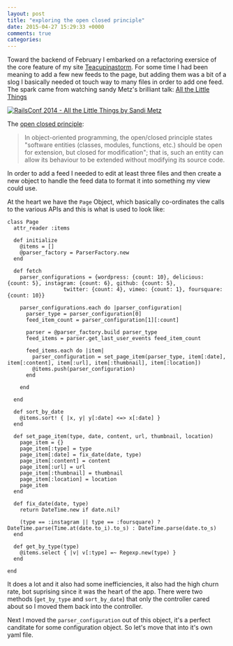 ```yaml
---
layout: post
title: "exploring the open closed principle"
date: 2015-04-27 15:29:33 +0000
comments: true
categories: 
---
```

Toward the backend of February I embarked on a refactoring exersice of the core feature of my site [Teacupinastorm](http://www.tcias.co.uk/). For some time I had been meaning to add a few new feeds to the page, but adding them was a bit of a slog I basically needed ot touch way to many files in order to add one feed. The spark came from watching sandy Metz's brilliant talk: [All the Little Things](https://www.youtube.com/watch?v=8bZh5LMaSmE)

[![RailsConf 2014 - All the Little Things by Sandi Metz](http://img.youtube.com/vi/8bZh5LMaSmE/0.jpg)](https://www.youtube.com/watch?v=8bZh5LMaSmE)

The [open closed principle](http://en.wikipedia.org/wiki/Open/closed_principle):

> In object-oriented programming, the open/closed principle states "software entities (classes, modules, functions, etc.) should be open for extension, but closed for modification"; that is, such an entity can allow its behaviour to be extended without modifying its source code.

In order to add a feed I needed to edit at least three files and then create a new object to handle the feed data to format it into something my view could use.

At the heart we have the `Page` Object, which basically co-ordinates the calls to the various APIs and this is what is used to look like: 

```
class Page
  attr_reader :items

  def initialize
    @items = []
    @parser_factory = ParserFactory.new
  end

  def fetch
    parser_configurations = {wordpress: {count: 10}, delicious: {count: 5}, instagram: {count: 6}, github: {count: 5},
                  twitter: {count: 4}, vimeo: {count: 1}, foursquare: {count: 10}}

    parser_configurations.each do |parser_configuration|
      parser_type = parser_configuration[0]
      feed_item_count = parser_configuration[1][:count]

      parser = @parser_factory.build parser_type
      feed_items = parser.get_last_user_events feed_item_count

      feed_items.each do |item|
        parser_configuration = set_page_item(parser_type, item[:date], item[:content], item[:url], item[:thumbnail], item[:location])
        @items.push(parser_configuration)
      end

    end

  end

  def sort_by_date
    @items.sort! { |x, y| y[:date] <=> x[:date] }
  end

  def set_page_item(type, date, content, url, thumbnail, location)
    page_item = {}
    page_item[:type] = type
    page_item[:date] = fix_date(date, type)
    page_item[:content] = content
    page_item[:url] = url
    page_item[:thumbnail] = thumbnail
    page_item[:location] = location
    page_item
  end

  def fix_date(date, type)
    return DateTime.new if date.nil?

    (type == :instagram || type == :foursquare) ? DateTime.parse(Time.at(date.to_i).to_s) : DateTime.parse(date.to_s)
  end

  def get_by_type(type)
    @items.select { |v| v[:type] =~ Regexp.new(type) }
  end

end

```

It does a lot and it also had some inefficiencies, it also had the high churn rate, bot suprising since it was the heart of the app. There were two methods (`get_by_type` and `sort_by_date`) that only the controller cared about so I moved them back into the controller. 

Next I moved the `parser_configuration` out of this object, it's a perfect canditate for some configuration object. So let's move that into it's own yaml file.